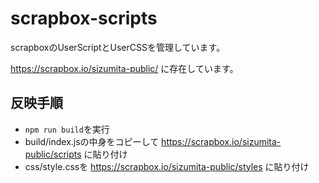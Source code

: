 # scrapbox-scripts

scrapboxのUserScriptとUserCSSを管理しています。

https://scrapbox.io/sizumita-public/ に存在しています。

## 反映手順

- `npm run build`を実行
- build/index.jsの中身をコピーして https://scrapbox.io/sizumita-public/scripts に貼り付け
- css/style.cssを https://scrapbox.io/sizumita-public/styles に貼り付け

